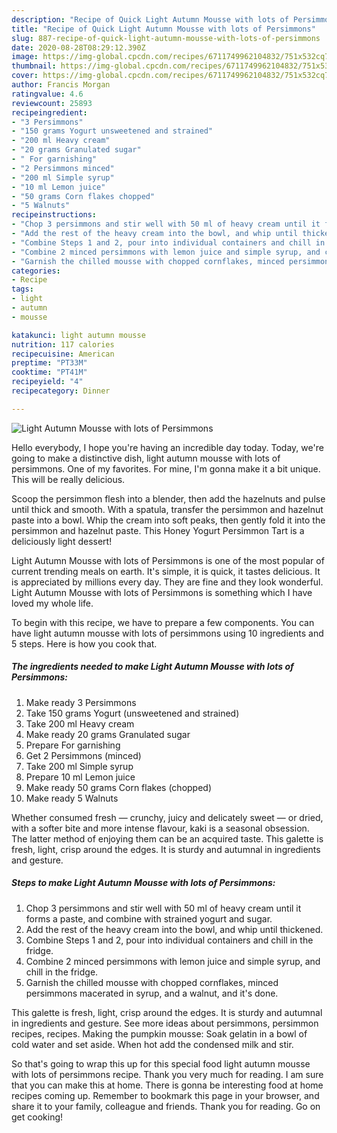```yaml
---
description: "Recipe of Quick Light Autumn Mousse with lots of Persimmons"
title: "Recipe of Quick Light Autumn Mousse with lots of Persimmons"
slug: 887-recipe-of-quick-light-autumn-mousse-with-lots-of-persimmons
date: 2020-08-28T08:29:12.390Z
image: https://img-global.cpcdn.com/recipes/6711749962104832/751x532cq70/light-autumn-mousse-with-lots-of-persimmons-recipe-main-photo.jpg
thumbnail: https://img-global.cpcdn.com/recipes/6711749962104832/751x532cq70/light-autumn-mousse-with-lots-of-persimmons-recipe-main-photo.jpg
cover: https://img-global.cpcdn.com/recipes/6711749962104832/751x532cq70/light-autumn-mousse-with-lots-of-persimmons-recipe-main-photo.jpg
author: Francis Morgan
ratingvalue: 4.6
reviewcount: 25893
recipeingredient:
- "3 Persimmons"
- "150 grams Yogurt unsweetened and strained"
- "200 ml Heavy cream"
- "20 grams Granulated sugar"
- " For garnishing"
- "2 Persimmons minced"
- "200 ml Simple syrup"
- "10 ml Lemon juice"
- "50 grams Corn flakes chopped"
- "5 Walnuts"
recipeinstructions:
- "Chop 3 persimmons and stir well with 50 ml of heavy cream until it forms a paste, and combine with strained yogurt and sugar."
- "Add the rest of the heavy cream into the bowl, and whip until thickened."
- "Combine Steps 1 and 2, pour into individual containers and chill in the fridge."
- "Combine 2 minced persimmons with lemon juice and simple syrup, and chill in the fridge."
- "Garnish the chilled mousse with chopped cornflakes, minced persimmons macerated in syrup, and a walnut, and it&#39;s done."
categories:
- Recipe
tags:
- light
- autumn
- mousse

katakunci: light autumn mousse 
nutrition: 117 calories
recipecuisine: American
preptime: "PT33M"
cooktime: "PT41M"
recipeyield: "4"
recipecategory: Dinner

---
```



![Light Autumn Mousse with lots of Persimmons](https://img-global.cpcdn.com/recipes/6711749962104832/751x532cq70/light-autumn-mousse-with-lots-of-persimmons-recipe-main-photo.jpg)

Hello everybody, I hope you're having an incredible day today. Today, we're going to make a distinctive dish, light autumn mousse with lots of persimmons. One of my favorites. For mine, I'm gonna make it a bit unique. This will be really delicious.

Scoop the persimmon flesh into a blender, then add the hazelnuts and pulse until thick and smooth. With a spatula, transfer the persimmon and hazelnut paste into a bowl. Whip the cream into soft peaks, then gently fold it into the persimmon and hazelnut paste. This Honey Yogurt Persimmon Tart is a deliciously light dessert!

Light Autumn Mousse with lots of Persimmons is one of the most popular of current trending meals on earth. It's simple, it is quick, it tastes delicious. It is appreciated by millions every day. They are fine and they look wonderful. Light Autumn Mousse with lots of Persimmons is something which I have loved my whole life.


To begin with this recipe, we have to prepare a few components. You can have light autumn mousse with lots of persimmons using 10 ingredients and 5 steps. Here is how you cook that.

<!--inarticleads1-->

##### The ingredients needed to make Light Autumn Mousse with lots of Persimmons:

1. Make ready 3 Persimmons
1. Take 150 grams Yogurt (unsweetened and strained)
1. Take 200 ml Heavy cream
1. Make ready 20 grams Granulated sugar
1. Prepare  For garnishing
1. Get 2 Persimmons (minced)
1. Take 200 ml Simple syrup
1. Prepare 10 ml Lemon juice
1. Make ready 50 grams Corn flakes (chopped)
1. Make ready 5 Walnuts


Whether consumed fresh — crunchy, juicy and delicately sweet — or dried, with a softer bite and more intense flavour, kaki is a seasonal obsession. The latter method of enjoying them can be an acquired taste. This galette is fresh, light, crisp around the edges. It is sturdy and autumnal in ingredients and gesture. 

<!--inarticleads2-->

##### Steps to make Light Autumn Mousse with lots of Persimmons:

1. Chop 3 persimmons and stir well with 50 ml of heavy cream until it forms a paste, and combine with strained yogurt and sugar.
1. Add the rest of the heavy cream into the bowl, and whip until thickened.
1. Combine Steps 1 and 2, pour into individual containers and chill in the fridge.
1. Combine 2 minced persimmons with lemon juice and simple syrup, and chill in the fridge.
1. Garnish the chilled mousse with chopped cornflakes, minced persimmons macerated in syrup, and a walnut, and it&#39;s done.


This galette is fresh, light, crisp around the edges. It is sturdy and autumnal in ingredients and gesture. See more ideas about persimmons, persimmon recipes, recipes. Making the pumpkin mousse: Soak gelatin in a bowl of cold water and set aside. When hot add the condensed milk and stir. 

So that's going to wrap this up for this special food light autumn mousse with lots of persimmons recipe. Thank you very much for reading. I am sure that you can make this at home. There is gonna be interesting food at home recipes coming up. Remember to bookmark this page in your browser, and share it to your family, colleague and friends. Thank you for reading. Go on get cooking!
